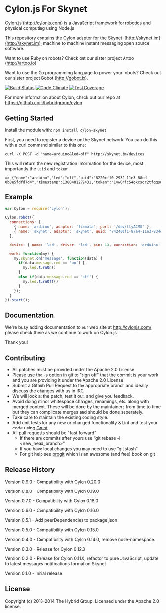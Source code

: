 # Cylon.js For Skynet

Cylon.js (http://cylonjs.com) is a JavaScript framework for robotics and physical computing using Node.js

This repository contains the Cylon adaptor for the Skynet ([http://skynet.im](http://skynet.im)) machine to machine instant messaging open source software.

Want to use Ruby on robots? Check out our sister project Artoo (http://artoo.io)

Want to use the Go programming language to power your robots? Check out our sister project Gobot (http://gobot.io).

[![Build Status](https://secure.travis-ci.org/hybridgroup/cylon-skynet.png?branch=master)](http://travis-ci.org/hybridgroup/cylon-skynet) [![Code Climate](https://codeclimate.com/github/hybridgroup/cylon-skynet/badges/gpa.svg)](https://codeclimate.com/github/hybridgroup/cylon-skynet) [![Test Coverage](https://codeclimate.com/github/hybridgroup/cylon-skynet/badges/coverage.svg)](https://codeclimate.com/github/hybridgroup/cylon-skynet)

For more information about Cylon, check out our repo at https://github.com/hybridgroup/cylon

## Getting Started

Install the module with: `npm install cylon-skynet`

First, you need to register a device on the Skynet network. You can do this with a curl command similar to this one:

```
curl -X POST -d "name=arduino&led=off" http://skynet.im/devices
```

This will return the new registration information for the device, most importantly the `uuid` and `token`:

```
=> {"name":"arduino","led":"off","uuid":"8220cff0-2939-11e3-88cd-0b8e5fdfd7d4","timestamp":1380481272431,"token":"1yw0nfc54okcsor2tfqqsuvnrcf2yb9","online":false,"_id":"524878f8cc12f0877f000003"}
```

## Example

```javascript
var Cylon = require('cylon');

Cylon.robot({
  connections: [
    { name: 'arduino', adaptor: 'firmata', port: '/dev/ttyACM0' },
    { name: 'skynet', adaptor: 'skynet', uuid: "742401f1-87a4-11e3-834d-670dadc0ddbf", token: "xjq9h3yzhemf5hfrme8y08fh0sm50zfr" }
  ],

  device: { name: 'led', driver: 'led', pin: 13, connection: 'arduino' },

  work: function(my) {
    my.skynet.on('message', function(data) {
      if(data.message.red == 'on') {
        my.led.turnOn()
      }
      else if(data.message.red == 'off') {
        my.led.turnOff()
      }
    });
  }
}).start();
```

## Documentation
We're busy adding documentation to our web site at http://cylonjs.com/ please check there as we continue to work on Cylon.js

Thank you!

## Contributing

* All patches must be provided under the Apache 2.0 License
* Please use the -s option in git to "sign off" that the commit is your work and you are providing it under the Apache 2.0 License
* Submit a Github Pull Request to the appropriate branch and ideally discuss the changes with us in IRC.
* We will look at the patch, test it out, and give you feedback.
* Avoid doing minor whitespace changes, renamings, etc. along with merged content. These will be done by the maintainers from time to time but they can complicate merges and should be done seperately.
* Take care to maintain the existing coding style.
* Add unit tests for any new or changed functionality & Lint and test your code using [Grunt](http://gruntjs.com/).
* All pull requests should be "fast forward"
  * If there are commits after yours use “git rebase -i <new_head_branch>”
  * If you have local changes you may need to use “git stash”
  * For git help see [progit](http://git-scm.com/book) which is an awesome (and free) book on git

## Release History

Version 0.9.0 - Compatibility with Cylon 0.20.0

Version 0.8.0 - Compatibility with Cylon 0.19.0

Version 0.7.0 - Compatibility with Cylon 0.18.0

Version 0.6.0 - Compatibility with Cylon 0.16.0

Version 0.5.1 - Add peerDependencies to package.json

Version 0.5.0 - Compatibility with Cylon 0.15.0

Version 0.4.0 - Compatibility with Cylon 0.14.0, remove node-namespace.

Version 0.3.0 - Release for Cylon 0.12.0

Version 0.2.0 - Release for Cylon 0.11.0, refactor to pure JavaScript, update to latest messages notifications format on Skynet

Version 0.1.0 - Initial release

## License
Copyright (c) 2013-2014 The Hybrid Group. Licensed under the Apache 2.0 license.
